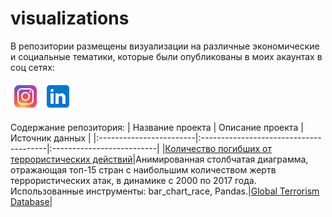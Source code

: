 # visualizations
В репозитории размещены визуализации на различные экономические и социальные тематики, которые были опубликованы в моих акаунтах в соц сетях:

[![Instagram Badge](https://github.com/AnnaTarassyuk/AnnaTarassyuk/blob/main/icons8-instagram-48.png?raw=true)](https://www.instagram.com/anna.tarassyuk/) 
[![LinkedIn Badge](https://github.com/AnnaTarassyuk/AnnaTarassyuk/blob/main/icons8-%D0%BB%D0%B8%D0%BD%D0%BA%D0%B5%D0%B4%D0%B8%D0%BD-48.png?raw=true)](https://www.linkedin.com/in/anna-tarassyuk/)

Содержание репозитория:
|     Название проекта    |          Описание проекта              |   Источник данных         |
|:------------------------|:---------------------------------------|:--------------------------|
|[Количество погибших от террористических действий](https://github.com/AnnaTarassyuk/yandex_projects/tree/main/appartments_spb)|Анимированная столбчатая диаграмма, отражающая топ-15 стран с наибольшим количеством жертв террористических атак, в динамике с 2000 по 2017 года.   Использованные инструменты: bar_chart_race, Pandas.|[Global Terrorism Database](https://www.start.umd.edu/gtd/analysis/)|
